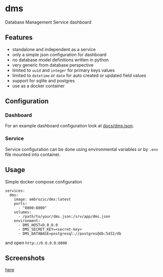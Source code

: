 # dms
Database Management Service dashboard

## Features
- standalone and independent as a service
- only a simple json configuration for dashboard
- no database model definitions written in python
- very generic from database perspective
- limited to `uuid` and `integer` for primary keys values
- limited to `datetime` or `date` for auto created or updated field values
- support for sqlite and postgres
- use as a docker container


## Configuration
### Dashboard
For an example dashboard configuration look at [docs/dms.json](https://github.com/ambrozic/dms/blob/master/docs/dms.json).

### Service
Service configuration can be done using environmental variables or by `.env` file mounted into container. 


## Usage
Simple docker compose configuration

```
services:
  dms:
    image: ambrozic/dms:latest
    ports:
      - "8000:8000"
    volumes:
      - /path/to/your/dms.json:/srv/app/dms.json
    environment:
      - DMS_HOST=0.0.0.0
      - DMS_SECRET_KEY=<secret-key>
      - DMS_DATABASE=postgresql://postgres@db:5432/db
```

and open `http://0.0.0.0:8000`

## Screenshots
[here](https://raw.githubusercontent.com/ambrozic/dms/master/docs/ss.png)
